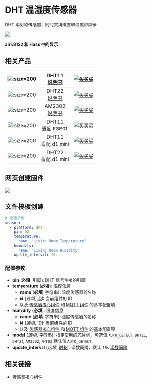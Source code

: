 # DHT 温湿度传感器

DHT 系列的传感器，同时支持温度和湿度的显示




![](https://ws1.sinaimg.cn/large/007fN5Xegy1fwx2v91ahvj30mw05qjrj.jpg)

**airi:8123 和 Hass 中的显示**




## 相关产品

| ![](https://ws1.sinaimg.cn/large/007fN5Xegy1fwx2z19kicj30bh0bh415.jpg ':size=200')| DHT11<br> [说明书](http://www.aosong.com/userfiles/files/media/DHT11-V1_3%E8%AF%B4%E6%98%8E%E4%B9%A6%EF%BC%88%E8%AF%A6%E7%BB%86%E7%89%88%EF%BC%89.pdf) |  [![买买买](http://cdn.airijia.com/b6eca8da724952cc0251.gif ':size=150')](https://shop107898810.taobao.com/search.htm?search=y&keyword=dht11) |
|:-:|:-:|:-:|
| ![](https://ws1.sinaimg.cn/large/007fN5Xegy1fwx2yfkvy1j30bh0bhjt5.jpg ':size=200')| DHT22<br> [说明书](http://www.aosong.com/userfiles/files/media/AM2302%E8%AF%A6%E7%BB%86%E7%89%88%E8%AF%B4%E6%98%8E%E4%B9%A6-V1_2.pdf) |  [![买买买](http://cdn.airijia.com/b6eca8da724952cc0251.gif ':size=150')](https://shop107898810.taobao.com/search.htm?search=y&keyword=dht22) |
| ![](https://ws1.sinaimg.cn/large/007fN5Xegy1fwx30f1kmzj30xc0p07wh.jpg ':size=200')| AM2302<br> [说明书](http://www.aosong.com/userfiles/files/media/AM2302%E8%AF%A6%E7%BB%86%E7%89%88%E8%AF%B4%E6%98%8E%E4%B9%A6-V1_2.pdf) |  [![买买买](http://cdn.airijia.com/b6eca8da724952cc0251.gif ':size=150')](https://shop107898810.taobao.com/search.htm?search=y&keyword=am2302) |
| ![](https://ws1.sinaimg.cn/large/007fN5Xegy1fwx3cp2h9kj30m80m8jyr.jpg ':size=200')| DHT11<br>  适配 ESP01 |  [![买买买](http://cdn.airijia.com/b6eca8da724952cc0251.gif ':size=150')](https://item.taobao.com/item.htm?id=551900769285) |
| ![](https://ws1.sinaimg.cn/large/007fN5Xegy1fwx38z7ibuj30m80m8wqj.jpg ':size=200')| DHT11 <br>适配 d1 mini  |  [![买买买](http://cdn.airijia.com/b6eca8da724952cc0251.gif ':size=150')](https://item.taobao.com/item.htm?id=45607921354) |
| ![](https://ws1.sinaimg.cn/large/007fN5Xegy1fwx3dui44aj30hs0hsafk.jpg ':size=200')| DHT22 <br>适配 d1 mini  |  [![买买买](http://cdn.airijia.com/b6eca8da724952cc0251.gif ':size=150')](https://item.taobao.com/item.htm?id=551859580509) |


## 网页创建固件

![](https://ws1.sinaimg.cn/large/007fN5Xegy1fxfhcv2hqbj30mv0dat9a.jpg)


## 文件模板创建



```yaml
# 配置示例
sensor:
  - platform: dht
    pin: D2
    temperature:
      name: "Living Room Temperature"
    humidity:
      name: "Living Room Humidity"
    update_interval: 15s
```

### 配置参数

- **pin** (**必填**, [引脚](mqtt/guides/configuration-types#引脚)): DHT 信号连接的引脚
- **temperature** (**必填**): 温度信息
  - **name** (**必填**, 字符串): 温度传感器的名称
  - **id** (*选填*, [ID](mqtt/guides/configuration-types#id)): 当前组件的 ID
  - 以及 [传感器核心组件](mqtt/components/sensor/#基本配置) 和 [MQTT 组件](mqtt/components/mqtt#MQTT-组件基本配置项) 的基本配置项
- **humidity** (**必填**): 湿度信息
  - **name** (**必填**, 字符串): 湿度传感器的名称
  - **id** (*选填*, [ID](mqtt/guides/configuration-types#id)): 当前组件的 ID
  - 以及 [传感器核心组件](mqtt/components/sensor/#基本配置) 和 [MQTT 组件](mqtt/components/mqtt#MQTT-组件基本配置项) 的基本配置项
- **model** (*选填*, 字符串): 指定使用的芯片组，可选值 `AUTO_DETECT`, `DHT11`, `DHT22`, `AM2302`, `RHT03` 默认值 `AUTO_DETECT`
- **update_interval** (*选填*, [时长](mqtt/guides/configuration-types#时长)): 读数间隔，默认 `15s` [读数间隔](mqtt/components/sensor/#读数间隔)



## 相关链接

-  [传感器核心组件](mqtt/components/sensor/)